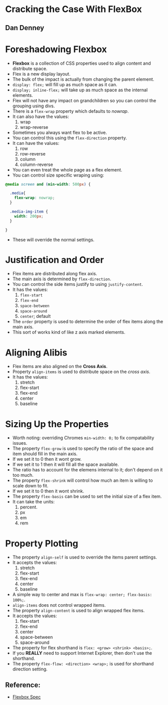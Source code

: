 # Cracking the Case With FlexBox
## Dan Denney

# Foreshadowing Flexbox
- **Flexbox** is a collection of CSS properties used to align content and distribute space.
- Flex is a new display layout.
- The bulk of the impact is actually from changing the parent element.
- `display: flex;` will fill up as much space as it can.
- `display; inline-flex;` will take up as much space as the internal elements.
- Flex will not have any impact on grandchildren so you can control the grouping using divs.
- There is a `flex-wrap` property which defaults to *nowrap*.
- It can also have the values:
  1. wrap
  2. wrap-reverse
- Sometimes you always want flex to be active.
- You can control this using the `flex-direction` property.
- It can have the values:
  1. row
  2. row-reverse
  3. column
  4. column-reverse
- You can even treat the whole page as a flex element.
- You can control size specific wraping using:
```css
@media screen and (min-width: 500px) {

  .media{
    flex-wrap: nowrap;
  }

  .media-img-item {
    width: 200px;
  }

}
```
- These will override the normal settings.

# Justification and Order
- Flex items are distributed along flex axis.
- The main axis is determined by `flex-direction`.
- You can control the side items justify to using `justify-content`.
- It has the values:
  1. `flex-start`
  2. `flex-end`
  3. `space-between`
  4. `space-around`
  5. `center`; default
- The `order` property is used to determine the order of flex items along the main axis.
- This sort of works kind of like z axis marked elements.

# Aligning Alibis
- Flex items are also aligned on the **Cross Axis**.
- Property `align-items` is used to distribute space on the *cross axis*.
- It has the values:
  1. stretch
  2. flex-start
  3. flex-end
  4. center
  5. baseline

# Sizing Up the Properties
- Worth noting: overriding Chromes `min-width: 0;` to fix compatability issues.
- The property `flex-grow` is used to specify the ratio of the space and item should fill in the main axis.
- If we set it to 0 then it wont grow.
- If we set it to 1 then it will fill all the space available.
- The ratio has to account for the elemens internal to it; don't depend on it too much.
- The property `flex-shrink` will control how much an item is willing to scale down to fit.
- If we set it to 0 then it wont shrink.
- The property `flex-basis` can be used to set the initial size of a flex item.
- It can take the units:
  1. percent.
  2. px
  3. em
  4. rem

# Property Plotting
- The property `align-self` is used to override the items parent settings.
- It accepts the values:
   1. stretch
   2. flex-start
   3. flex-end
   4. center
   5. baseline
- A simple way to center and max is `flex-wrap: center; flex-basis: 100%;`.
- `align-items` does not control wrapped items.
- The property `align-content` is used to align wrapped flex items.
- It accepts the values:
  1. flex-start
  2. flex-end
  3. center
  4. space-between
  5. space-around
- The property for flex shorthand is `flex: <grow> <shrink> <basis>;`.
- If you **REALLY** need to support Internet Explorer, then don't use the shorthand.
- The property `flex-flow: <direction> <wrap>;` is used for shorthand direction setting.

## Reference:
- [Flexbox Spec](http://go.codeschool.com/flebox-spec)
